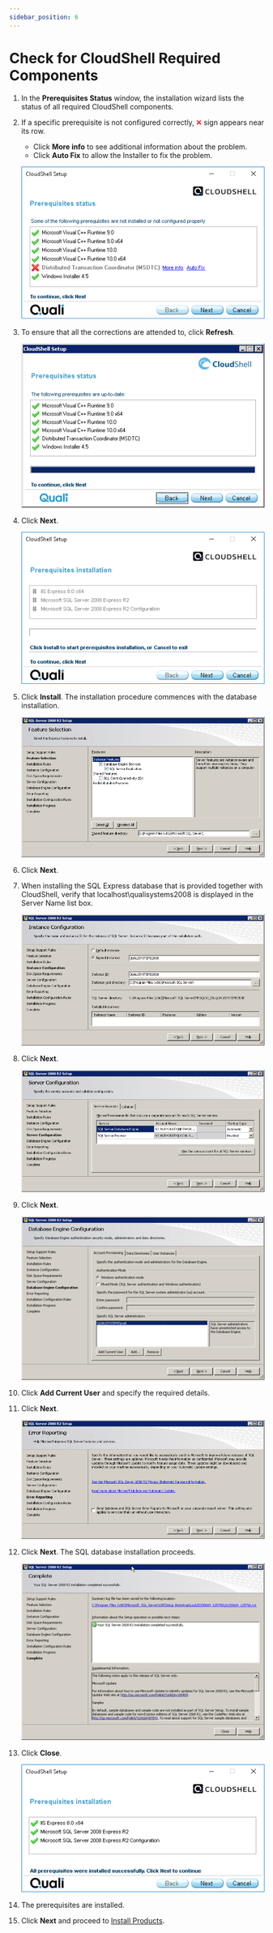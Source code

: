 ```yaml
---
sidebar_position: 6
---
```


# Check for CloudShell Required Components

1. In the **Prerequisites Status** window, the installation wizard lists the status of all required CloudShell components.
2. If a specific prerequisite is not configured correctly, ![](/Images/IG2/Check-for-CloudShell-required_11x11.png) sign appears near its row.
    
    - Click **More info** to see additional information about the problem.
    - Click **Auto Fix** to allow the Installer to fix the problem.
    
    ![](/Images/IG2/Check-for-CloudShell-required_1.png)
    

3. To ensure that all the corrections are attended to, click **Refresh**.
    
    ![](/Images/IG2/Check-for-CloudShell-required_2.png)
    
4. Click **Next**.
    
    ![](/Images/IG2/Check-for-CloudShell-required_3.png)
    
5. Click **Install**. The installation procedure commences with the database installation.
    
    ![](/Images/IG2/Check-for-CloudShell-required_4.png)
    
6. Click **Next**.
7. When installing the SQL Express database that is provided together with CloudShell, verify that localhost\\qualisystems2008 is displayed in the Server Name list box.
    
    ![](/Images/IG2/Check-for-CloudShell-required_5.png)
    
8. Click **Next**.
    
    ![](/Images/IG2/Check-for-CloudShell-required_6.png)
    
9. Click **Next**.
    
    ![](/Images/IG2/Check-for-CloudShell-required_7.png)
    
10. Click **Add Current User** and specify the required details.
11. Click **Next**.
    
    ![](/Images/IG2/Check-for-CloudShell-required_8.png)
    
10. Click **Next**. The SQL database installation proceeds.
    
    ![](/Images/IG2/Check-for-CloudShell-required_9.png)
    
11. Click **Close**.
    
    ![](/Images/IG2/Check-for-CloudShell-required_10.png)
    
12. The prerequisites are installed.
13. Click **Next** and proceed to [Install Products](./install-products.md).

